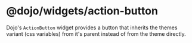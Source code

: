 # @dojo/widgets/action-button

Dojo's `ActionButton` widget provides a button that inherits the themes variant (css variables) from it's parent instead of from the theme directly.
